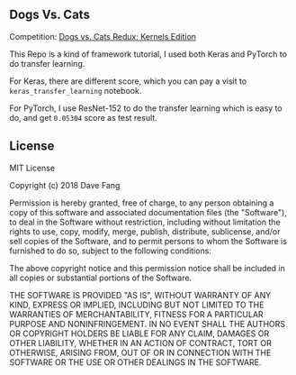 ## Dogs Vs. Cats

Competition: [Dogs vs. Cats Redux: Kernels Edition](https://www.kaggle.com/c/dogs-vs-cats-redux-kernels-edition)

This Repo is a kind of framework tutorial, I used both Keras and PyTorch to do transfer learning.

For Keras, there are different score, which you can pay a visit to `keras_transfer_learning` notebook.

For PyTorch, I use ResNet-152 to do the transfer learning which is easy to do, and get `0.05304` score as test result.

## License

MIT License

Copyright (c) 2018 Dave Fang

Permission is hereby granted, free of charge, to any person obtaining a copy
of this software and associated documentation files (the "Software"), to deal
in the Software without restriction, including without limitation the rights
to use, copy, modify, merge, publish, distribute, sublicense, and/or sell
copies of the Software, and to permit persons to whom the Software is
furnished to do so, subject to the following conditions:

The above copyright notice and this permission notice shall be included in all
copies or substantial portions of the Software.

THE SOFTWARE IS PROVIDED "AS IS", WITHOUT WARRANTY OF ANY KIND, EXPRESS OR
IMPLIED, INCLUDING BUT NOT LIMITED TO THE WARRANTIES OF MERCHANTABILITY,
FITNESS FOR A PARTICULAR PURPOSE AND NONINFRINGEMENT. IN NO EVENT SHALL THE
AUTHORS OR COPYRIGHT HOLDERS BE LIABLE FOR ANY CLAIM, DAMAGES OR OTHER
LIABILITY, WHETHER IN AN ACTION OF CONTRACT, TORT OR OTHERWISE, ARISING FROM,
OUT OF OR IN CONNECTION WITH THE SOFTWARE OR THE USE OR OTHER DEALINGS IN THE
SOFTWARE.
